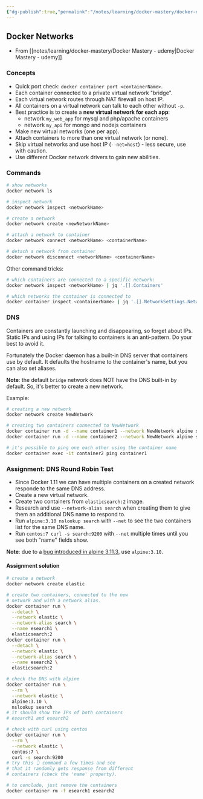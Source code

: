 ```yaml
---
{"dg-publish":true,"permalink":"/notes/learning/docker-mastery/docker-networks/","dgHomeLink":true,"dgPassFrontmatter":false,"dgShowBacklinks":true,"dgShowLocalGraph":false}
---
```


## Docker Networks

- From [[notes/learning/docker-mastery/Docker Mastery - udemy|Docker Mastery - udemy]]

### Concepts

- Quick port check: `docker container port <containerName>`.
- Each container connected to a private virtual network "bridge".
- Each virtual network routes through NAT firewall on host IP.
- All containers on a virtual network can talk to each other without `-p`.
- Best practice is to create a **new virtual network for each app**:
    - network `my_web_app` for mysql and php/apache containers
    - network `my_api` for mongo and nodejs containers
- Make new virtual networks (one per app).
- Attach containers to more than one virtual network (or none).
- Skip virtual networks and use host IP (`--net=host`) - less secure, use with caution.
- Use different Docker network drivers to gain new abilities.

### Commands

```sh
# show networks
docker network ls

# inspect network
docker network inspect <networkName>

# create a network
docker network create <newNetworkName>

# attach a network to container
docker network connect <networkName> <containerName>

# detach a network from container
docker network disconnect <networkName> <containerName>
```

Other command tricks:
```sh
# which containers are connected to a specific network:
docker network inspect <networkName> | jq '.[].Containers'

# which networks the container is connected to
docker container inspect <containerName> | jq '.[].NetworkSettings.Network'
```

### DNS

Containers are constantly launching and disappearing, so forget about IPs. Static IPs and using IPs for talking to containers is an anti-pattern. Do your best to avoid it.

Fortunately the Docker daemon has a built-in DNS server that containers use by default. It defaults the hostname to the container's name, but you can also set aliases.

**Note**: the default `bridge` network does NOT have the DNS built-in by default. So, it's better to create a new network.

Example:
```sh
# creating a new network
docker network create NewNetwork

# creating two containers connected to NewNetwork
docker container run -d --name container1 --network NewNetwork alpine sleep 1000
docker container run -d --name container2 --network NewNetwork alpine sleep 1000

# it's possible to ping one each other using the container name
docker container exec -it container2 ping container1
```

### Assignment: DNS Round Robin Test

- Since Docker 1.11 we can have multiple containers on a created network responde to the same DNS address.
- Create a new virtual network.
- Create two containers from `elasticsearch:2` image.
- Research and use `--network-alias search` when creating them to give them an additional DNS name to respond to.
- Run `alpine:3.10 nslookup search` with `--net` to see the two containers list for the same DNS name.
- Run `centos:7 curl -s search:9200` with `--net` multiple times until you see both "name" fields show.

**Note**: due to a [bug introduced in alpine 3.11.3](https://github.com/gliderlabs/docker-alpine/issues/539), use `alpine:3.10`.

#### Assignment solution

```bash
# create a network
docker network create elastic

# create two containers, connected to the new
# network and with a network alias.
docker container run \
  --detach \
  --network elastic \
  --network-alias search \
  --name esearch1 \
  elasticsearch:2
docker container run \
  --detach \
  --network elastic \
  --network-alias search \
  --name esearch2 \
  elasticsearch:2

# check the DNS with alpine
docker container run \
  --rm \
  --network elastic \
  alpine:3.10 \
  nslookup search
# it should show the IPs of both containers
# esearch1 and esearch2

# check with curl using centos
docker container run \
  --rm \
  --network elastic \
  centos:7 \
  curl -s search:9200
# try this 👆 command a few times and see
# that it randomly gets response from different
# containers (check the 'name' property).

# to conclude, just remove the containers
docker container rm -f esearch1 esearch2
```



